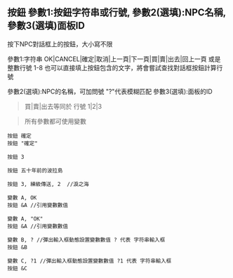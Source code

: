 
## 按鈕 參數1:按鈕字符串或行號, 參數2(選填):NPC名稱, 參數3(選填)面板ID
按下NPC對話框上的按鈕，大小寫不限

參數1:字符串 OK|CANCEL|確定|取消|上一頁|下一頁|買|賣|出去|回上一頁 或是 整數行號 1-8
也可以直接填上按鈕包含的文字，將會嘗試查找對話框按鈕計算行號

參數2(選填):NPC的名稱，可加問號 "?"代表模糊匹配
參數3(選填):面板的ID

> 買|賣|出去等同於 行號 1|2|3

> 所有參數都可使用變數


```
按鈕 確定
按鈕 "確定"

按鈕 3

按鈕 五十年前的波拉島

按鈕 3, 練級傳送, 2  //淚之海

變數 A, OK
按鈕 &A //引用變數數值

變數 A, "OK"
按鈕 &A //引用變數數值

變數 B, ? //彈出輸入框動態設置變數數值 ? 代表 字符串輸入框
按鈕 &B

變數 C, ?1 //彈出輸入框動態設置變數數值 ?1 代表 字符串輸入框
按鈕 &C
```

